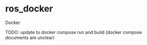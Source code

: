 # ros_docker
Docker


TODO: update to docker compose run and build (docker compose documents are unclear)